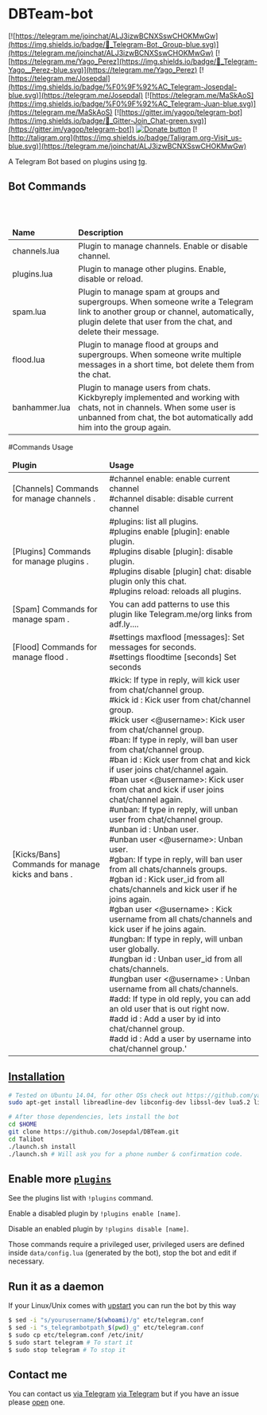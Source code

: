 DBTeam-bot
============

[![https://telegram.me/joinchat/ALJ3izwBCNXSswCHOKMwGw](https://img.shields.io/badge/💬_Telegram-Bot._Group-blue.svg)](https://telegram.me/joinchat/ALJ3izwBCNXSswCHOKMwGw) [![https://telegram.me/Yago_Perez](https://img.shields.io/badge/💬_Telegram-Yago__Perez-blue.svg)](https://telegram.me/Yago_Perez) [![https://telegram.me/Josepdal](https://img.shields.io/badge/%F0%9F%92%AC_Telegram-Josepdal-blue.svg)](https://telegram.me/Josepdal) [![https://telegram.me/MaSkAoS](https://img.shields.io/badge/%F0%9F%92%AC_Telegram-Juan-blue.svg)](https://telegram.me/MaSkAoS) [![https://gitter.im/yagop/telegram-bot](https://img.shields.io/badge/💬_Gitter-Join_Chat-green.svg)](https://gitter.im/yagop/telegram-bot]) [![Donate button](https://img.shields.io/badge/Red_Cross-donate-yellow.svg)](https://www.icrc.org/ "Donate to Red Cross Society") [![http://taligram.org](https://img.shields.io/badge/Taligram.org-Visit_us-blue.svg)](https://telegram.me/joinchat/ALJ3izwBCNXSswCHOKMwGw)

A Telegram Bot based on plugins using [tg](https://github.com/vysheng/tg).

Bot Commands
------------
<table>
  <thead>
    <tr>
      <td><strong>Name</strong></td>
      <td><strong>Description</strong></td>
    </tr>
  </thead>
  <tbody>
    <tr>
      <td>channels.lua</td>
      <td>Plugin to manage channels. Enable or disable channel.</td>
     <br></td>
    </tr>
    <tr>
      <td>plugins.lua</td>
      <td>Plugin to manage other plugins. Enable, disable or reload.</td>
      <br>
    </tr>
<tr>
    <td>spam.lua</td>
<td>Plugin to manage spam at groups and supergroups. When someone write a Telegram link to another group or channel, automatically, plugin delete that user from the chat, and delete their message.</td>
</tr>
<tr>
<td>flood.lua</td>
<td>Plugin to manage flood at groups and supergroups. When someone write multiple messages in a short time, bot delete them from the chat.</td>
</tr>
<tr>
<td>banhammer.lua</td>
<td>Plugin to manage users from chats. Kickbyreply implemented and working with chats, not in channels. When some user is unbanned from chat, the bot automatically add him into the group again.</td>
</tr>
  </tbody>
</table>

#Commands Usage
<table>
  <thead>
    <tr>
      <td><strong>Plugin</strong></td>
      <td><strong>Usage</strong></td>
    </tr>
  </thead>
  <tbody>
    <tr>
<td>[Channels] Commands for manage channels .</td>
<td>#channel enable: enable current channel<br>
#channel disable: disable current channel<br></td></tr>
<tr>
<td>[Plugins] Commands for manage plugins .</td>
<td>#plugins: list all plugins.<br>
#plugins enable [plugin]: enable plugin.<br>
#plugins disable [plugin]: disable plugin.<br>
#plugins disable [plugin] chat: disable plugin only this chat.<br>
#plugins reload: reloads all plugins.<br></td></tr>
</tr>
<tr>
<td>[Spam] Commands for manage spam .</td>
<td>You can add patterns to use this plugin like Telegram.me/org links from adf.ly....<br></td></tr>
</tr>
<tr>
<td>[Flood] Commands for manage flood .</td>
<td>#settings maxflood [messages]: Set messages  for seconds.<br>
#settings floodtime [seconds] Set seconds<br></td></tr>
</tr>
<td>[Kicks/Bans] Commands for manage kicks and bans .</td>
<td>#kick: If type in reply, will kick user from chat/channel group.<br>
        #kick id <user_id>: Kick user from chat/channel group.<br>
        #kick user <@username>: Kick user from chat/channel group.<br>
        #ban: If type in reply, will ban user from chat/channel group.<br>
        #ban id <user_id>: Kick user from chat and kick if user joins chat/channel again.<br>
        #ban user <@username>: Kick user from chat and kick if user joins chat/channel again.<br>
        #unban: If type in reply, will unban user from chat/channel group.<br>
        #unban id <user_id>: Unban user.<br>
        #unban user <@username>: Unban user.<br>
        #gban: If type in reply, will ban user from all chats/channels groups.<br>
        #gban id <user_id> : Kick user_id from all chats/channels and kick user if he joins again.<br>
        #gban user <@username> : Kick username from all chats/channels and kick user if he joins again.<br>
        #ungban: If type in reply, will unban user globally.<br>
        #ungban id <user_id> : Unban user_id from all chats/channels.<br>
        #ungban user <@username> : Unban username from all chats/channels.<br>
        #add: If type in old reply, you can add an old user that is out right now.<br>
        #add id <user_id>: Add a user by id into chat/channel group.<br>
        #add id <user_id>: Add a user by username into chat/channel group.'<br></td></tr>
</tr>
  </tbody>
</table>

[Installation](https://github.com/yagop/telegram-bot/wiki/Installation)
------------
```bash
# Tested on Ubuntu 14.04, for other OSs check out https://github.com/yagop/telegram-bot/wiki/Installation
sudo apt-get install libreadline-dev libconfig-dev libssl-dev lua5.2 liblua5.2-dev libevent-dev make unzip git redis-server g++ libjansson-dev libpython-dev expat libexpat1-dev
```

```bash
# After those dependencies, lets install the bot
cd $HOME
git clone https://github.com/Josepdal/DBTeam.git
cd Talibot
./launch.sh install
./launch.sh # Will ask you for a phone number & confirmation code.
```

Enable more [`plugins`](https://github.com/yagop/Talibot/tree/supergroups/plugins)
-------------
See the plugins list with `!plugins` command.

Enable a disabled plugin by `!plugins enable [name]`.

Disable an enabled plugin by `!plugins disable [name]`.

Those commands require a privileged user, privileged users are defined inside `data/config.lua` (generated by the bot), stop the bot and edit if necessary.


Run it as a daemon
------------
If your Linux/Unix comes with [upstart](http://upstart.ubuntu.com/) you can run the bot by this way
```bash
$ sed -i "s/yourusername/$(whoami)/g" etc/telegram.conf
$ sed -i "s_telegrambotpath_$(pwd)_g" etc/telegram.conf
$ sudo cp etc/telegram.conf /etc/init/
$ sudo start telegram # To start it
$ sudo stop telegram # To stop it
```

Contact me
------------
You can contact us [via Telegram](https://telegram.me/Josepdal) [via Telegram](https://telegram.me/MaSkAoS) but if you have an issue please [open](https://github.com/Josepdal/DBTeam/issues) one.
